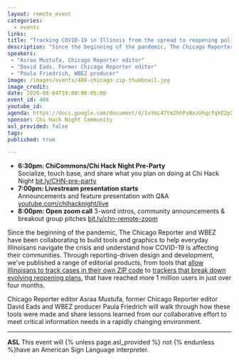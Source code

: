 ```yaml
---
layout: remote_event
categories:
  - events
links: 
title: "Tracking COVID-19 in Illinois from the spread to reopening policies"
description: "Since the beginning of the pandemic, The Chicago Reporter and WBEZ have been collaborating to build tools and graphics to help everyday Illinoisans navigate the crisis and understand how COVID-19 is affecting their communities. Through reporting-driven design and development, we've published a range of editorial products, from tools that allow Illinoisans to track cases in their own ZIP code to trackers that break down evolving reopening plans."
speakers:
 - "Asraa Mustufa, Chicago Reporter editor"
 - "David Eads, Former Chicago Reporter editor"
 - "Paula Friedrich, WBEZ producer"
image: /images/events/408-chicago-zip-thumbnail.jpg
image_credit:
date: 2020-08-04T19:00:00-05:00
event_id: 408
youtube_id: 
agenda: https://docs.google.com/document/d/1vYmL47tm2hhPsNxzUhqcfqkE2pXJH5mE_gkik3177vo/edit?usp=sharing
sponsor: Chi Hack Night Community
asl_provided: false
tags: 
published: true

---
```


* **6:30pm: ChiCommons/Chi Hack Night Pre-Party**<br />
Socialize, touch base, and share what you plan on doing at Chi Hack Night [bit.ly/CHN-pre-party](https://bit.ly/CHN-pre-party)
* **7:00pm: Livestream presentation starts**<br /> Announcements and feature presentation with Q&A [youtube.com/chihacknight/live](https://youtube.com/chihacknight/live)
* **8:00pm: Open zoom call** 3-word intros, community 
  announcements & breakout group pitches [bit.ly/chn-remote-zoom](https://bit.ly/chn-remote-zoom)

Since the beginning of the pandemic, The Chicago Reporter and WBEZ have been collaborating to build tools and graphics to help everyday Illinoisans navigate the crisis and understand how COVID-19 is affecting their communities. Through reporting-driven design and development, we've published a range of editorial products, from tools that [allow Illinoisans to track cases in their own ZIP code](https://www.chicagoreporter.com/how-is-covid-19-affecting-your-zip-code-in-illinois/) to [trackers that break down evolving reopening plans](https://www.wbez.org/stories/use-this-tool-to-track-illinois-reopening-plan-by-phase-region-and-address/51871836-6a73-47dc-a8f1-18c6fe2f2a6e), that have reached more 1 million users in just over four months.

Chicago Reporter editor Asraa Mustufa, former Chicago Reporter editor David Eads and WBEZ producer Paula Friedrich will walk through how these tools were made and share lessons learned from our collaborative effort to meet critical information needs in a rapidly changing environment.

---

**ASL** This event will {% unless page.asl_provided %} not {% endunless %}have an American Sign Language interpreter.
